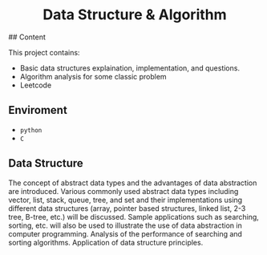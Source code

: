 <h1 align="center"> Data Structure & Algorithm</h1>
## Content

This project contains:
- Basic data structures explaination, implementation, and questions.
- Algorithm analysis for some classic problem
- Leetcode
## Enviroment
- `python`
- `C`
## Data Structure
The concept of abstract data types and the advantages of data abstraction are introduced. Various commonly used abstract data types including vector, list, stack, queue, tree, and set and their implementations using different data structures (array, pointer based structures, linked list, 2-3 tree, B-tree, etc.) will be discussed. Sample applications such as searching, sorting, etc. will also be used to illustrate the use of data abstraction in computer programming. Analysis of the performance of searching and sorting algorithms. Application of data structure principles.
